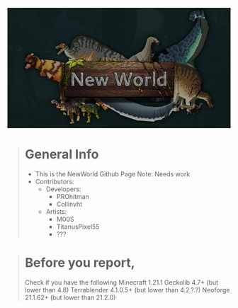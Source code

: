 ![NewWorld Logo](newworldbanner.png)

> # General Info
> - This is the NewWorld Github Page
> Note: Needs work
> - Contributors:
>   - Developers:
>     - PROhitman
>     - Collinvht
>   - Artists:
>     - M00S
>     - TitanusPixel55
>     - ???

> # Before you report,
> Check if you have the following
> Minecraft 1.21.1
> Geckolib 4.7+ (but lower than 4.8)
> Terrablender 4.1.0.5+ (but lower than 4.2.?.?)
> Neoforge 21.1.62+ (but lower than 21.2.0)
